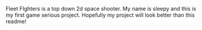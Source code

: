 Fleet FIghters is a top down 2d space shooter. My name is sleepy and this is my first game serious project. Hopefully my project will look better than this readme!
